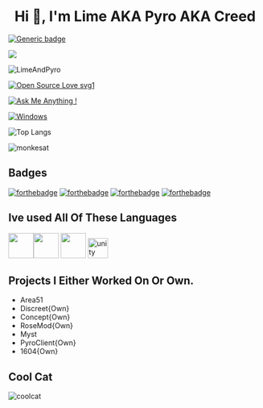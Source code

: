<h1 align="center">Hi 👋, I'm Lime AKA Pyro AKA Creed</h1>

[![Generic badge](https://img.shields.io/badge/BITCHES-NONE-<#ff0000>.svg)](https://shields.io/)

![](https://dcbadge.vercel.app/api/shield/971911525684105216)

<p align="left"> <img src="https://komarev.com/ghpvc/?username={=[lime]=}&label=Profile%20views&color=a143df&style=flat" alt="LimeAndPyro" /> </p>

[![Open Source Love svg1](https://badges.frapsoft.com/os/v1/open-source.svg?v=103)](https://github.com/ellerbrock/open-source-badges/)

[![Ask Me Anything !](https://img.shields.io/badge/Ask%20me-anything-1abc9c.svg)](https://GitHub.com/Naereen/ama)

[![Windows](https://svgshare.com/i/ZhY.svg)](https://svgshare.com/i/ZhY.svg)



![Top Langs](https://github-readme-stats.vercel.app/api/top-langs/?username=LimeAndPyro&theme=dark&layout=compact)

![monkesat](https://github-readme-stats.vercel.app/api?username=LimeAndPyro&show_icons=true&theme=dark&locale=en)

## Badges

  [![forthebadge](https://forthebadge.com/images/badges/it-works-why.svg)](https://forthebadge.com)
  [![forthebadge](https://forthebadge.com/images/badges/made-with-c-sharp.svg)](https://forthebadge.com)
  [![forthebadge](https://forthebadge.com/images/badges/made-with-javascript.svg)](https://forthebadge.com)
  [![forthebadge](https://forthebadge.com/images/badges/made-with-python.svg)](https://forthebadge.com)

## Ive used All Of These Languages
 <img src="https://cdn.jsdelivr.net/gh/devicons/devicon/icons/python/python-plain.svg" width="50px" /><img src="https://cdn.jsdelivr.net/gh/devicons/devicon/icons/javascript/javascript-plain.svg" width="50px" /> <img src="https://cdn.jsdelivr.net/gh/devicons/devicon/icons/csharp/csharp-plain.svg" width="50px" />
<img src="https://www.vectorlogo.zone/logos/unity3d/unity3d-icon.svg" alt="unity" width="40" height="40"/> </a> </p>
 

 
## Projects I Either Worked On Or Own.

- Area51 
- Discreet{Own} 
- Concept{Own} 
- RoseMod{Own} 
- Myst 
- PyroClient{Own}
- 1604{Own}

## Cool Cat

![coolcat](https://c.tenor.com/y4Ie8h0H-TwAAAAC/cat-typing.gif)



